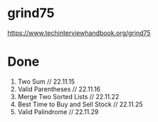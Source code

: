 # grind75

https://www.techinterviewhandbook.org/grind75

# Done
1. Two Sum // 22.11.15
2. Valid Parentheses // 22.11.16
3. Merge Two Sorted Lists // 22.11.22
4. Best Time to Buy and Sell Stock // 22.11.25
5. Valid Palindrome // 22.11.29